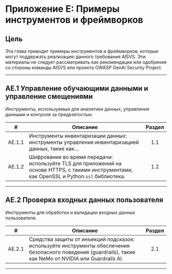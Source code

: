 # Приложение E: Примеры инструментов и фреймворков

## Цель

Эта глава приводит примеры инструментов и фреймворков, которые могут поддержать реализацию данного требования AISVS. Эти материалы не следует рассматривать как рекомендации или одобрения со стороны команды AISVS или проекта OWASP GenAI Security Project.

---

## AE.1 Управление обучающими данными и управление смещениями

Инструменты, используемые для аналитики данных, управления данными и контроля за предвзятостью.

|   #    | Описание                                                                                                                                     | Раздел |
| :----: | -------------------------------------------------------------------------------------------------------------------------------------------- | :----: |
| AE.1.1 | Инструменты инвентаризации данных: инструменты управления инвентаризацией данных, такие как...                                               |  1.1   |
| AE.1.2 | Шифрование во время передачи: используйте TLS для приложений на основе HTTPS, с такими инструментами, как OpenSSL и Python.`ssl` библиотека. |  1.2   |

---

## AE.2 Проверка входных данных пользователя

Инструменты для обработки и валидации входных данных пользователя.

|   #    | Описание                                                                                                                                                   | Раздел |
| :----: | ---------------------------------------------------------------------------------------------------------------------------------------------------------- | :----: |
| AE.2.1 | Средства защиты от инъекций подсказок: используйте инструменты обеспечения безопасного поведения (guardrails), такие как NeMo от NVIDIA или Guardrails AI. |  2.1   |

---

